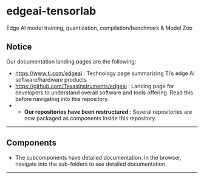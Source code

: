 # edgeai-tensorlab 
Edge AI model training, quantization, compilation/benchmark & Model Zoo

## Notice
Our documentation landing pages are the following:
- https://www.ti.com/edgeai : Technology page summarizing TI’s edge AI software/hardware products 
- https://github.com/TexasInstruments/edgeai : Landing page for developers to understand overall software and tools offering. Read this before navigating into this repository.
- - **Our repositories have been restructured** : Several repositories are now packaged as components inside this repository.

<hr>

## Components
* The subcomponents have detailed documentation. In the browser, navigate into the sub-folders to see detailed documentation.

<hr>
